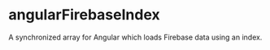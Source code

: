 angularFirebaseIndex
====================

A synchronized array for Angular which loads Firebase data using an index.
